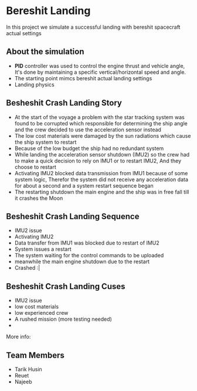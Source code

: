
# Bereshit Landing

In this project we simulate a successful landing with bereshit spacecraft actual settings


## About the simulation

- **PID** controller was used to control the engine thrust and vehicle 
angle, It's done by maintaining a specific vertical/horizontal speed and angle.
- The starting point mimcs bereshit actual landing settings
- Landing physics


## Besheshit Crash Landing Story

- At the start of the voyage a problem with the star tracking system
was found to be corrupted which responsible for determining the ship angle
and the crew decided to use the acceleration sensor instead
- The low cost materials were damaged by the sun radiations which cause the ship system to restart
- Because of the low budget the ship had no redundant system
- While landing the acceleration sensor shutdown (IMU2) so the crew had to make a quick
decision to rely on IMU1 or to restart IMU2, And they choose to restart
- Activating IMU2 blocked data transmission from IMU1 because of some system logic,
Therefor the system did not receive any acceleration data for about a second and a system restart sequence began
- The restarting shutdown the main engine and the ship was in free fall till it crashes the Moon


## Besheshit Crash Landing Sequence

- IMU2 issue
- Activating IMU2
- Data transfer from IMU1 was blocked due to restart of IMU2
- System issues a restart
- The system waiting for the control commands to be uploaded
- meanwhile the main engine shutdown due to the restart
- Crashed :|

## Besheshit Crash Landing Cuses

- IMU2 issue
- low cost materials
- low experienced crew
- A rushed mission (more testing needed)
- 

More info: 

## Team Members

- Tarik Husin
- Reuet 
- Najeeb
